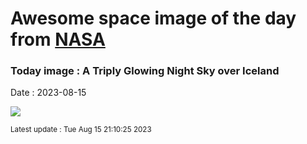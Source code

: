 
# Awesome space image of the day from [NASA](https://api.nasa.gov/)

### Today image : A Triply Glowing Night Sky over Iceland
Date : 2023-08-15

![](https://apod.nasa.gov/apod/image/2308/TripleIceland_Zarzycka_1080.jpg)

<small>Latest update : Tue Aug 15 21:10:25 2023</small>
        